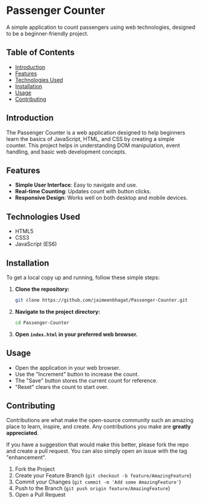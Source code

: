 # Passenger Counter

A simple application to count passengers using web technologies, designed to be a beginner-friendly project.

## Table of Contents

- [Introduction](#introduction)
- [Features](#features)
- [Technologies Used](#technologies-used)
- [Installation](#installation)
- [Usage](#usage)
- [Contributing](#contributing)

## Introduction

The Passenger Counter is a web application designed to help beginners learn the basics of JavaScript, HTML, and CSS by creating a simple counter. This project helps in understanding DOM manipulation, event handling, and basic web development concepts.

## Features

- **Simple User Interface**: Easy to navigate and use.
- **Real-time Counting**: Updates count with button clicks.
- **Responsive Design**: Works well on both desktop and mobile devices.

## Technologies Used

- HTML5
- CSS3
- JavaScript (ES6)

## Installation

To get a local copy up and running, follow these simple steps:

1. **Clone the repository:**

   ```bash
   git clone https://github.com/jaimeenbhagat/Passenger-Counter.git
   ```

2. **Navigate to the project directory:**

   ```bash
   cd Passenger-Counter
   ```

3. **Open `index.html` in your preferred web browser.**

## Usage

- Open the application in your web browser.
- Use the "Increment" button to increase the count.
- The "Save" button stores the current count for reference.
- "Reset" clears the count to start over.

## Contributing

Contributions are what make the open-source community such an amazing place to learn, inspire, and create. Any contributions you make are **greatly appreciated**.

If you have a suggestion that would make this better, please fork the repo and create a pull request. You can also simply open an issue with the tag "enhancement".

1. Fork the Project
2. Create your Feature Branch (`git checkout -b feature/AmazingFeature`)
3. Commit your Changes (`git commit -m 'Add some AmazingFeature'`)
4. Push to the Branch (`git push origin feature/AmazingFeature`)
5. Open a Pull Request
